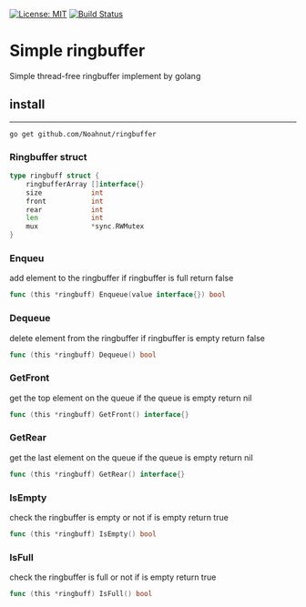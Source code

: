 [![License: MIT](https://img.shields.io/badge/License-MIT-yellow.svg)](https://opensource.org/licenses/MIT) [![Build Status](https://www.travis-ci.com/Noahnut/ringbuffer.svg?branch=main)](https://www.travis-ci.com/Noahnut/ringbuffer)
# Simple ringbuffer
Simple thread-free ringbuffer implement by golang

## install
----
    go get github.com/Noahnut/ringbuffer
 
### Ringbuffer struct

```go
type ringbuff struct {
	ringbufferArray []interface{}
	size            int
	front           int
	rear            int
	len             int
	mux             *sync.RWMutex
}
```

### Enqueu
add element to the ringbuffer
if ringbuffer is full return false
```go
func (this *ringbuff) Enqueue(value interface{}) bool
```

### Dequeue
delete element from the ringbuffer
if ringbuffer is empty return false
```go
func (this *ringbuff) Dequeue() bool
```

### GetFront
get the top element on the queue
if the queue is empty return nil
```go
func (this *ringbuff) GetFront() interface{}
```

### GetRear
get the last element on the queue
if the queue is empty return nil
```go
func (this *ringbuff) GetRear() interface{}
```
### IsEmpty
check the ringbuffer is empty or not
if is empty return true
```go
func (this *ringbuff) IsEmpty() bool
```

### IsFull
check the ringbuffer is full or not
if is empty return true
```go
func (this *ringbuff) IsFull() bool
```
